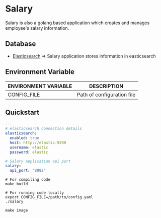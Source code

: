 # Salary

Salary is also a golang based application which creates and manages employee's salary information.

## Database

- [Elasticsearch](../elasticsearch) => Salary application stores information in easticsearch

## Environment Variable

|**ENVIRONMENT VARIABLE**|**DESCRIPTION**|
|------------------------|---------------|
| CONFIG_FILE | Path of configuration file |

## Quickstart

```yaml
---
# elasticsearch connection details
elasticsearch:
  enabled: true
  host: http://elastic:9200
  username: elastic
  password: elastic

# Salary application api port
salary:
  api_port: "8082"
```

```shell
# For compiling code
make build
```

```shell
# For running code locally
export CONFIG_FILE=/path/to/config.yaml
./salary
```

```shell
make image
```
